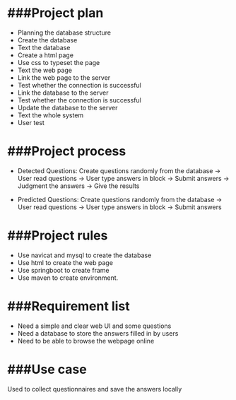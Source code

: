 ###Project plan
=====================================================
* Planning the database structure
* Create the database
* Text the database
* Create a html page
* Use css to typeset the page
* Text the web page
* Link the web page to the server
* Test whether the connection is successful
* Link the database to the server
* Test whether the connection is successful
* Update the database to the server
* Text the whole system
* User test



###Project process
======================================================
* Detected Questions:  Create questions randomly from the database -> User read questions -> User type answers in block -> Submit answers -> Judgment the answers -> Give the results

* Predicted Questions:  Create questions randomly from the database -> User read questions -> User type answers in block -> Submit answers

###Project rules
======================================================
* Use navicat and mysql to create the database
* Use html to create the web page
* Use springboot to create frame
* Use maven to create environment.



###Requirement list
=====================================================
* Need a simple and clear web UI and some questions
* Need a database to store the answers filled in by users
* Need to be able to browse the webpage online



###Use case
====================================================
Used to collect questionnaires and save the answers locally
